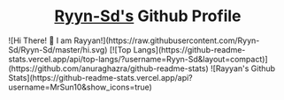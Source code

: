 <h1 align="center"><a href="https://github.com/Ryyn-Sd/">Ryyn-Sd's</a> Github Profile</h1>
![Hi There! 👋 I am Rayyan!](https://raw.githubusercontent.com/Ryyn-Sd/Ryyn-Sd/master/hi.svg)
[![Top Langs](https://github-readme-stats.vercel.app/api/top-langs/?username=Ryyn-Sd&layout=compact)](https://github.com/anuraghazra/github-readme-stats)
![Rayyan's Github Stats](https://github-readme-stats.vercel.app/api?username=MrSun10&show_icons=true)
<br>

